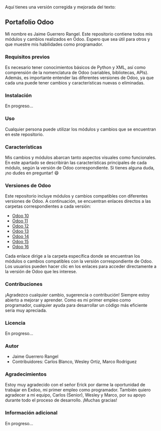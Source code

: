 Aquí tienes una versión corregida y mejorada del texto:

## Portafolio Odoo

Mi nombre es Jaime Guerrero Rangel. Este repositorio contiene todos mis módulos y cambios realizados en Odoo. Espero que sea útil para otros y que muestre mis habilidades como programador.

### Requisitos previos

Es necesario tener conocimientos básicos de Python y XML, así como comprensión de la nomenclatura de Odoo (variables, bibliotecas, APIs). Además, es importante entender las diferentes versiones de Odoo, ya que cada una puede tener cambios y características nuevas o eliminadas.

### Instalación

En progreso...

### Uso

Cualquier persona puede utilizar los módulos y cambios que se encuentran en este repositorio.

### Características

Mis cambios y módulos abarcan tanto aspectos visuales como funcionales. En este apartado se describirán las características principales de cada módulo, según la versión de Odoo correspondiente. Si tienes alguna duda, ¡no dudes en preguntar! 😄

### Versiones de Odoo

Este repositorio incluye módulos y cambios compatibles con diferentes versiones de Odoo. A continuación, se encuentran enlaces directos a las carpetas correspondientes a cada versión:

- [Odoo 10](./odoo10/)
- [Odoo 11](./odoo11/)
- [Odoo 12](./odoo12/)
- [Odoo 13](./odoo13/)
- [Odoo 14](./odoo14/)
- [Odoo 15](./odoo15/)
- [Odoo 16](./odoo16/)

Cada enlace dirige a la carpeta específica donde se encuentran los módulos o cambios compatibles con la versión correspondiente de Odoo. Los usuarios pueden hacer clic en los enlaces para acceder directamente a la versión de Odoo que les interese.

### Contribuciones

¡Agradezco cualquier cambio, sugerencia o contribución! Siempre estoy abierto a mejorar y aprender. Como es mi primer empleo como programador, cualquier ayuda para desarrollar un código más eficiente sería muy apreciada.

### Licencia

En progreso...

### Autor

- Jaime Guerrero Rangel
- Contribuidores: Carlos Blanco, Wesley Ortiz, Marco Rodriguez

### Agradecimientos

Estoy muy agradecido con el señor Erick por darme la oportunidad de trabajar en Exdoo, mi primer empleo como programador. También quiero agradecer a mi equipo, Carlos (Senior), Wesley y Marco, por su apoyo durante todo el proceso de desarrollo. ¡Muchas gracias!

### Información adicional

En progreso...